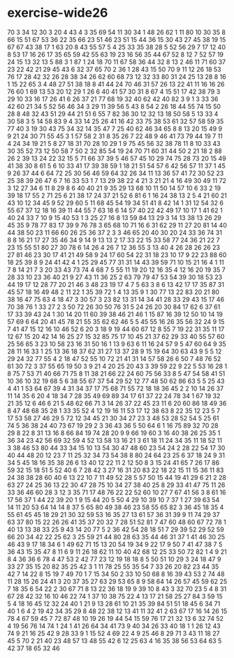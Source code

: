 # exercise-wide26
70
3
34
12
30
3
20
4
43
4
3
35
69
54
11
30
34
1
48
26
62
1
11
80
10
30
35
8
66
15
51
67
53
36
22
35
66
23
51
46
23
51
15
44
36
15
30
43
27
45
38
19
15
67
67
43
38
17
1
63
20
8
43
55
57
5
4
25
33
35
38
28
5
52
56
29
7
17
12
40
8
53
17
16
26
17
35
65
59
42
55
63
19
23
16
56
35
44
67
52
8
12
7
52
57
19
24
15
13
32
13
5
88
3
1
87
1
24
18
70
11
67
58
36
44
32
8
13
2
46
11
71
60
37
23
22
42
21
29
45
43
6
32
37
65
70
2
36
1
28
43
15
50
70
9
11
12
26
18
53
76
17
28
42
32
26
28
38
34
26
62
60
68
73
12
32
33
80
31
24
25
13
28
8
16
1
15
22
65
3
4
48
27
51
38
18
8
41
44
24
70
46
31
57
26
13
22
41
11
16
16
26
76
60
1
69
13
53
20
12
29
1
26
6
40
41
57
30
31
8
67
4
15
51
17
42
38
79
3
29
10
33
16
17
26
41
6
26
37
21
77
68
19
32
40
62
42
40
82
3
9
1
3
33
36
42
60
21
34
5
52
56
46
34
3
29
11
39
56
5
43
8
54
2
26
18
44
55
74
15
50
28
8
48
32
43
51
29
44
21
51
6
55
7
82
36
30
12
32
13
18
50
58
5
13
33
4
30
58
3
5
14
58
83
9
4
33
14
25
26
41
16
42
33
75
38
53
61
32
57
58
59
35
77
40
3
19
30
43
75
34
32
14
35
47
7
25
40
62
46
34
65
8
8
13
20
15
49
9
9
21
24
30
71
55
45
3
1
57
58
2
31
8
35
26
7
22
48
9
46
41
73
79
44
19
7
11
4
24
34
19
21
5
8
27
18
31
70
28
10
29
1
9
75
45
56
32
38
78
11
8
10
33
43
30
35
52
73
12
50
58
7
50
2
32
85
54
19
24
70
71
60
31
44
50
2
21
18
2
88
26
2
39
13
24
22
32
15
5
71
66
37
39
5
46
57
45
10
29
74
75
28
73
20
15
49
41
38
30
8
61
5
6
10
33
41
17
39
38
59
1
18
21
51
54
57
6
42
56
57
11
37
1
45
9
26
37
44
6
64
72
25
30
56
46
59
64
32
26
34
11
13
36
57
41
72
30
52
23
25
38
39
26
47
6
7
16
33
53
1
7
13
29
38
22
4
21
3
21
21
4
16
49
30
49
11
72
3
12
27
34
6
11
8
29
8
6
40
40
21
9
35
29
13
68
10
11
50
14
57
10
6
33
2
19
39
18
17
55
2
71
25
6
21
38
17
24
37
21
52
6
81
6
1
16
24
38
13
2
5
4
21
60
21
43
10
12
34
45
9
52
29
60
5
11
68
45
54
19
34
51
41
8
42
14
1
31
12
54
32
6
55
67
37
12
18
16
39
11
44
55
7
63
18
6
14
57
40
22
42
49
17
10
17
1
41
62
1
40
24
33
7
10
9
15
40
53
1
3
25
27
16
8
13
59
84
13
29
3
14
13
38
13
26
29
45
35
9
78
77
83
17
39
9
76
78
3
65
68
10
71
16
6
31
62
29
11
27
20
81
14
40
44
38
50
23
11
66
60
26
25
36
37
2
3
3
46
65
20
40
30
20
24
33
36
74
31
8
8
16
21
17
27
35
46
34
9
14
9
13
13
2
17
33
22
15
33
58
77
24
36
21
22
7
23
15
55
51
80
27
30
78
6
14
26
4
26
7
12
36
55
3
13
40
4
26
28
26
26
23
27
81
46
23
30
17
41
21
49
58
9
24
17
60
54
22
31
18
23
10
17
9
22
23
88
60
18
25
39
8
9
24
41
42
4
1
25
29
45
77
31
31
14
43
39
59
71
10
15
21
16
4
1
11
7
8
14
21
7
3
20
33
43
73
74
4
68
7
5
55
11
19
20
12
16
35
4
12
16
20
19
35
7
28
33
10
23
36
40
21
9
27
43
11
36
25
2
63
79
79
47
53
54
39
30
18
53
23
44
19
17
12
28
77
20
21
46
3
48
23
19
17
4
7
5
63
3
8
6
13
42
17
17
35
87
31
45
57
18
16
49
48
2
11
22
1
35
39
72
1
4
13
35
9
1
30
77
13
22
83
20
21
80
38
16
47
75
63
4
18
47
3
30
57
3
23
82
13
31
14
34
41
28
33
29
43
15
17
46
70
38
76
1
33
27
2
3
50
72
26
30
50
76
31
5
24
26
20
30
84
17
62
6
37
61
17
33
39
43
24
1
30
14
20
11
60
39
38
46
21
46
1
15
87
16
39
12
50
10
14
19
57
69
6
64
20
41
45
78
21
55
35
62
62
46
5
5
45
55
16
26
35
56
32
24
9
15
7
41
47
15
12
16
10
46
52
6
20
3
18
9
19
44
60
67
12
8
55
7
19
22
31
35
11
17
12
67
15
20
42
14
16
25
27
15
32
85
75
17
10
45
21
37
62
29
33
40
55
57
60
25
56
65
3
23
10
58
23
16
31
50
16
1
13
9
63
6
11
16
24
57
9
5
47
60
64
9
35
28
11
16
33
1
25
13
36
18
37
62
31
27
13
37
28
9
15
19
64
30
63
43
9
5
5
12
29
24
32
77
55
4
2
18
47
52
55
10
72
21
41
31
14
57
58
26
6
50
7
48
76
52
61
30
72
3
37
55
65
19
50
3
9
21
4
20
25
20
43
3
39
59
22
9
22
5
53
16
28
1
8
75
7
53
71
40
66
71
75
8
11
38
21
66
22
24
60
75
56
33
8
5
47
54
58
41
51
10
36
10
32
19
68
5
6
38
55
67
37
54
29
52
12
77
48
50
62
86
63
5
5
25
43
4
41
1
53
64
67
39
4
31
34
37
17
75
68
71
55
72
18
18
36
45
2
2
10
14
26
37
11
14
35
6
20
4
18
34
7
28
35
49
69
89
34
17
61
37
22
24
78
34
1
67
19
32
21
35
12
6
46
6
21
5
48
62
66
71
3
14
26
37
22
45
23
11
6
20
60
86
18
49
36
8
47
48
68
35
28
1
33
35
52
4
12
19
16
11
53
17
12
38
63
8
22
35
12
23
5
7
17
53
58
27
46
29
5
72
12
34
45
21
30
34
27
23
3
48
53
28
52
54
5
25
61
74
5
36
38
24
40
73
67
19
29
2
3
36
43
36
5
50
64
6
1
16
75
89
32
70
28
29
8
22
8
31
13
16
8
66
84
19
74
28
20
9
9
66
19
60
3
16
40
38
26
25
35
1
36
34
23
42
56
69
32
59
4
52
13
58
13
16
21
3
61
18
11
24
34
35
11
18
52
11
3
38
46
53
80
44
33
34
15
10
13
54
30
47
48
60
23
54
24
2
28
22
54
17
30
40
44
48
20
12
23
7
11
25
32
34
73
54
38
8
80
24
64
23
25
6
37
18
24
9
31
34
5
45
18
16
35
38
26
6
13
40
12
22
11
2
12
50
8
3
15
24
41
65
7
26
17
86
59
32
15
18
51
5
52
40
6
7
28
42
3
27
16
31
20
83
22
18
22
15
11
15
36
11
83
24
38
38
28
60
40
6
13
22
10
7
11
49
52
28
5
57
50
15
44
19
41
29
6
21
2
28
63
27
24
25
36
13
22
30
47
28
75
10
34
27
38
40
25
8
29
33
41
47
75
11
26
33
36
46
60
28
3
12
3
35
71
17
48
76
22
22
52
60
10
27
7
67
41
56
3
8
61
16
17
56
37
1
44
22
39
20
1
9
15
44
20
5
50
4
29
10
39
10
7
37
1
27
39
63
54
14
11
20
53
64
14
14
8
37
5
65
80
49
38
46
23
58
55
65
82
3
36
45
18
35
4
55
61
45
45
18
29
21
30
32
59
53
16
35
27
13
61
57
36
31
39
9
11
74
29
37
63
37
80
15
22
26
26
41
35
37
20
32
7
28
51
52
81
7
47
60
48
60
67
72
78
1
40
13
13
38
33
25
9
43
14
20
77
5
2
36
42
54
28
18
51
7
29
39
52
29
52
59
66
20
34
42
22
25
62
3
25
59
21
44
80
28
63
35
44
46
31
37
1
41
46
30
25
46
43
9
17
18
34
6
1
49
62
71
15
13
20
54
19
34
9
22
17
9
50
7
41
47
38
7
5
36
43
15
35
47
8
11
6
9
11
26
18
62
11
10
40
42
68
12
25
33
50
72
82
1
4
9
21
8
4
36
36
6
78
4
47
53
2
42
77
23
12
19
18
18
8
5
50
51
10
29
3
24
18
47
9
33
27
35
15
20
82
35
25
42
3
1
11
78
25
55
35
54
7
33
26
20
82
23
44
35
42
7
14
22
8
15
19
7
49
70
1
7
15
34
50
2
33
10
50
68
8
16
39
43
53
2
74
48
11
28
15
26
24
41
3
20
37
35
27
63
29
53
65
8
9
58
64
14
26
57
45
59
62
25
7
18
35
6
54
22
2
30
67
71
8
13
22
36
18
19
9
39
10
8
43
3
32
70
23
5
4
8
31
67
28
42
32
16
10
46
22
74
1
37
10
38
75
22
4
13
17
21
58
25
27
84
3
59
15
5
4
18
16
45
12
32
24
40
1
21
9
13
28
61
10
21
35
39
84
51
51
18
45
6
34
71
40
1
6
4
2
19
42
34
35
29
8
48
22
38
12
13
41
11
32
41
2
63
67
17
16
14
26
15
78
4
67
59
45
7
72
87
48
10
19
26
19
44
54
15
59
76
17
21
32
13
6
32
74
52
4
19
56
76
14
74
1
24
1
41
26
64
34
41
73
9
40
34
26
33
40
18
1
1
26
12
43
74
9
21
16
25
42
9
28
33
9
1
15
52
4
69
22
4
9
25
46
8
29
71
3
43
11
18
27
45
5
70
2
21
40
23
48
57
13
48
55
42
6
12
25
63
4
16
35
38
56
53
64
63
5
42
37
18
65
32
46
